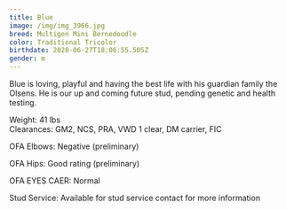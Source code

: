 ```yaml
---
title: Blue
image: /img/img_3966.jpg
breed: Multigen Mini Bernedoodle
color: Traditional Tricolor
birthdate: 2020-06-27T18:06:55.505Z
gender: m
---
```

Blue is loving, playful and having the best life with his guardian family the Olsens. He is our up and coming future stud, pending genetic and health testing.

Weight: 41 lbs\
Clearances: GM2, NCS, PRA, VWD 1 clear, DM carrier, FIC

OFA Elbows: Negative (preliminary)

OFA Hips: Good rating (preliminary)

OFA EYES CAER: Normal



Stud Service: Available for stud service contact for more information